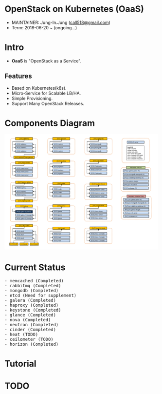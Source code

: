 OpenStack on Kubernetes (OaaS)
================================

* MAINTAINER: Jung-In.Jung (call518@gmail.com)
* Term: 2018-06-20 ~ (ongoing...)

# Intro

* **OaaS** is "OpenStack as a Service".

## Features

* Based on Kubernetes(k8s).
* Micro-Service for Scalable LB/HA.
* Simple Provisioning.
* Support Many OpenStack Releases.

# Components Diagram

![Diagram](README/OaaS-Pods_of_OpenStack_Services.png)

# Current Status

<pre>
- memcached (Completed)
- rabbitmq (Completed)
- mongodb (Completed)
- etcd (Need for supplement)
- galera (Completed)
- haproxy (Completed)
- keystone (Completed)
- glance (Completed)
- nova (Completed)
- neutron (Completed)
- cinder (Completed)
- heat (TODO)
- ceilometer (TODO)
- horizon (Completed)
</pre>

# Tutorial

# TODO

